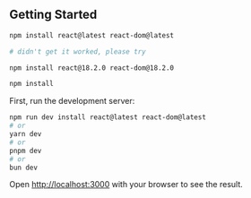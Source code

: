 
## Getting Started
``` bash
npm install react@latest react-dom@latest

# didn't get it worked, please try 

npm install react@18.2.0 react-dom@18.2.0    

npm install
```

First, run the development server:

```bash
npm run dev install react@latest react-dom@latest
# or
yarn dev
# or
pnpm dev
# or
bun dev
```

Open [http://localhost:3000](http://localhost:3000) with your browser to see the result.

